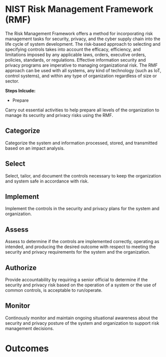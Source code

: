 # NIST Risk Management Framework (RMF)
The Risk Management Framework offers a method for incorporating risk management tasks for security, privacy, and the cyber supply chain into the life cycle of system development. The risk-based approach to selecting and specifying controls takes into account the efficacy, efficiency, and limitations imposed by any applicable laws, orders, executive orders, policies, standards, or regulations. Effective information security and privacy programs are imperative to managing organizational risk. The RMF approach can be used with all systems, any kind of technology (such as IoT, control systems), and within any type of organization regardless of size or sector.

<b>Steps Inlcude:</b>
- Prepare 

Carry out essential activities to help prepare all levels of the organization to manage its security and privacy risks using the RMF.

## Categorize 
Categorize the system and information processed, stored, and transmitted based on an impact analysis.

## Select 
Select, tailor, and document the controls necessary to keep the organization and system safe in accordance with risk.

## Implement 
Implement the controls in the security and privacy plans for the system and organization.

## Assess 
Assess to determine if the controls are implemented correctly, operating as intended, and producing the desired outcome with respect
to meeting the security and privacy requirements for the system and the organization.

## Authorize
Provide  accountability by requiring a senior official to determine if the security and privacy risk based on the operation of a system or the use of common controls, is acceptable to run/operate.

## Monitor
Continously monitor and maintain ongoing situational awareness about the security and privacy posture of the system and organization to support risk management decisions.

# Outcomes
